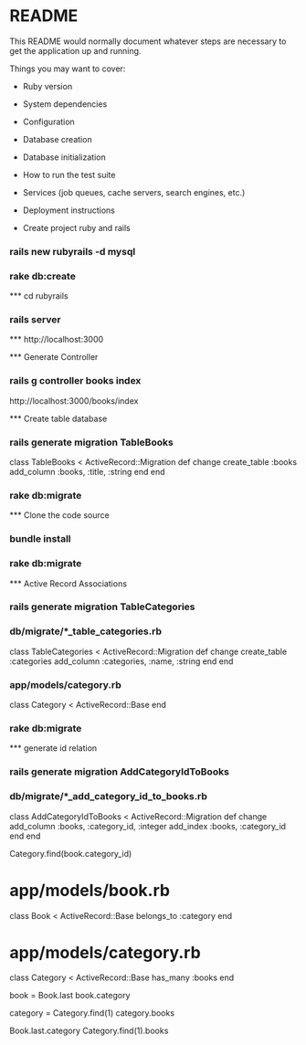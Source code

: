 # README

This README would normally document whatever steps are necessary to get the
application up and running.

Things you may want to cover:

* Ruby version

* System dependencies

* Configuration

* Database creation

* Database initialization

* How to run the test suite

* Services (job queues, cache servers, search engines, etc.)

* Deployment instructions

* Create project ruby and rails


### rails new rubyrails -d mysql
###  rake db:create 

*** cd rubyrails

###  rails server
*** http://localhost:3000

*** Generate Controller
### rails g controller books index

http://localhost:3000/books/index


*** Create table database
### rails generate migration TableBooks

 class TableBooks < ActiveRecord::Migration
	  def change
	    create_table :books
	    add_column :books, :title, :string
	  end
end

### rake db:migrate
 
 *** Clone the code source
 
### bundle install

### rake db:migrate


*** Active Record Associations

### rails generate migration TableCategories


### db/migrate/*_table_categories.rb
class TableCategories < ActiveRecord::Migration
  def change
    create_table :categories
    add_column :categories, :name, :string
  end
end

### app/models/category.rb
class Category < ActiveRecord::Base
end

### rake db:migrate



*** generate id relation
### rails generate migration AddCategoryIdToBooks

### db/migrate/*_add_category_id_to_books.rb
class AddCategoryIdToBooks < ActiveRecord::Migration
  def change
    add_column :books, :category_id, :integer
    add_index :books, :category_id
  end
end


Category.find(book.category_id)

# app/models/book.rb
class Book < ActiveRecord::Base
  belongs_to :category
end

# app/models/category.rb
class Category < ActiveRecord::Base
  has_many :books
end

book = Book.last
book.category

category = Category.find(1)
category.books

Book.last.category
Category.find(1).books